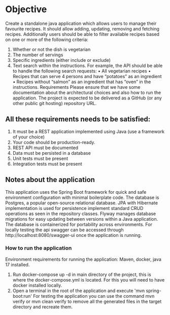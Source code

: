 # Objective
Create a standalone java application which allows users to manage their favourite recipes. It should
allow adding, updating, removing and fetching recipes. Additionally users should be able to filter
available recipes based on one or more of the following criteria:
1. Whether or not the dish is vegetarian
2. The number of servings
3. Specific ingredients (either include or exclude)
4. Text search within the instructions.
   For example, the API should be able to handle the following search requests:
   • All vegetarian recipes
   • Recipes that can serve 4 persons and have “potatoes” as an ingredient
   • Recipes without “salmon” as an ingredient that has “oven” in the instructions.
   Requirements
   Please ensure that we have some documentation about the architectural choices and also how to
   run the application. The project is expected to be delivered as a GitHub (or any other public git
   hosting) repository URL.
## All these requirements needs to be satisfied:
1. It must be a REST application implemented using Java (use a framework of your choice)
2. Your code should be production-ready.
3. REST API must be documented
4. Data must be persisted in a database
5. Unit tests must be present
6. Integration tests must be present

## Notes about the application
This application uses the Spring Boot framework for quick and safe environment configuration with minimal boilerplate code. 
The database is Postgres, a popular open-source relational database. 
JPA with Hibernate implementation is used for persistence implement standard CRUD operations as seen in the repository classes. 
Flyway manages database migrations for easy updating between versions within a Java application. 
The database is containerized for portability across environments.
For locally testing the api swagger can be accessed through http://localhost:8080/swagger-ui once the application is running.

### How to run the application
Environment requirements for running the application: Maven, docker, java 17 installed. 
1. Run docker-compose up -d in main directory of the project, this is where the docker-compose.yml is located. For this you will need to have docker installed locally.
2. Open a terminal in the root of the application and execute 'mvn spring-boot:run'
For testing the application you can use the command mvn verify or mvn clean verify to remove all the generated files in the target directory and recreate them.